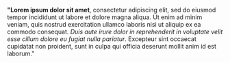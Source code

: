 **"Lorem ipsum dolor sit amet**, consectetur adipiscing elit, sed do eiusmod tempor incididunt ut labore et dolore magna aliqua. Ut enim ad minim veniam, quis nostrud exercitation ullamco laboris nisi ut aliquip ex ea commodo consequat. *Duis aute irure dolor in reprehenderit in voluptate velit esse cillum dolore eu fugiat nulla pariatur*. Excepteur sint occaecat cupidatat non proident, sunt in culpa qui officia deserunt mollit anim id est laborum."
